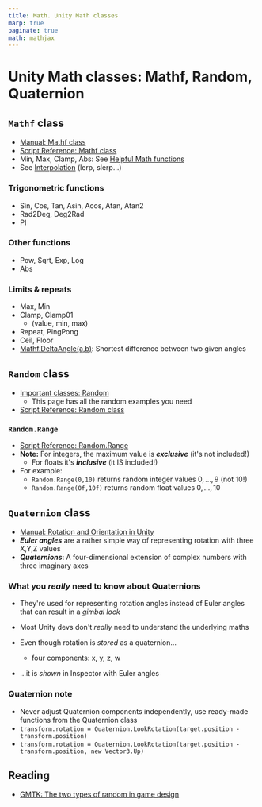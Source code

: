 ```yaml
---
title: Math. Unity Math classes
marp: true
paginate: true
math: mathjax
---
```

<!-- headingDivider: 3 -->
<!-- class: invert -->

# Unity Math classes: Mathf, Random, Quaternion

## `Mathf` class

* [Manual: Mathf class](https://docs.unity3d.com/Manual/class-Mathf.html)
* [Script Reference: Mathf class](https://docs.unity3d.com/ScriptReference/Mathf.html)
* Min, Max, Clamp, Abs: See [Helpful Math functions](0-mathf)
* See [Interpolation](3-interpolation) (lerp, slerp...)

### Trigonometric functions

* Sin, Cos, Tan, Asin, Acos, Atan, Atan2
* Rad2Deg, Deg2Rad
* PI

### Other functions 
* Pow, Sqrt, Exp, Log
* Abs

### Limits & repeats

* Max, Min
* Clamp, Clamp01
  * (value, min, max)
* Repeat, PingPong
* Ceil, Floor
* [Mathf.DeltaAngle(a,b)](https://docs.unity3d.com/ScriptReference/Mathf.DeltaAngle.html): Shortest difference between two given angles

## `Random` class

* [Important classes: Random](https://docs.unity3d.com/Manual/class-Random.html)
  * This page has all the random examples you need
* [Script Reference: Random class](https://docs.unity3d.com/ScriptReference/Random.html)

### `Random.Range`

* [Script Reference: Random.Range](https://docs.unity3d.com/ScriptReference/Random.Range.html)
* **Note:** For integers, the maximum value is ***exclusive*** (it's not included!)
  * For floats it's ***inclusive*** (it IS included!)
* For example:
  * `Random.Range(0,10)` returns random integer values $0,\dots,9$ (not $10$!)
  * `Random.Range(0f,10f)` returns random float values $0,\dots,10$

## `Quaternion` class

* [Manual: Rotation and Orientation in Unity](https://docs.unity3d.com/Manual/QuaternionAndEulerRotationsInUnity.html)
* ***Euler angles*** are a rather simple way of representing rotation with three X,Y,Z values
* ***Quaternions***: A four-dimensional extension of complex numbers with three imaginary axes

### What you *really* need to know about Quaternions

* They're used for representing rotation angles instead of Euler angles that can result in a _gimbal lock_
* Most Unity devs don't _really_ need to understand the underlying maths

* Even though rotation is *stored* as a quaternion...
  * four components: x, y, z, w
* ...it is _shown_ in Inspector with Euler angles

### Quaternion note

* Never adjust Quaternion components independently, use ready-made functions from the Quaternion class
* `transform.rotation = Quaternion.LookRotation(target.position - transform.position)`
* `transform.rotation = Quaternion.LookRotation(target.position - transform.position, new Vector3.Up)`

## Reading

* [GMTK: The two types of random in game design](https://www.youtube.com/watch?v=dwI5b-wRLic)
